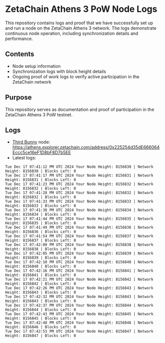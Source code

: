 # ZetaChain Athens 3 PoW Node Logs
This repository contains logs and proof that we have successfully set up and run a node on the ZetaChain Athens 3 network. The logs demonstrate continuous node operation, including synchronization details and performance.

## Contents
- Node setup information
- Synchronization logs with block height details
- Ongoing proof of work logs to verify active participation in the ZetaChain network

## Purpose
This repository serves as documentation and proof of participation in the ZetaChain Athens 3 PoW testnet.

## Logs

- [Third Bunny](https://thirdbunny.xyz/) node: https://athens.explorer.zetachain.com/address/0x225254d35dE666064Eccc5ce16eF1D8bF8D7b5EE
- Latest logs:
```
Tue Dec 17 07:41:12 PM UTC 2024 Your Node Height: 8156830 | Network Height: 8156830 | Blocks Left: 0
Tue Dec 17 07:41:17 PM UTC 2024 Your Node Height: 8156831 | Network Height: 8156831 | Blocks Left: 0
Tue Dec 17 07:41:23 PM UTC 2024 Your Node Height: 8156832 | Network Height: 8156832 | Blocks Left: 0
Tue Dec 17 07:41:28 PM UTC 2024 Your Node Height: 8156832 | Network Height: 8156832 | Blocks Left: 0
Tue Dec 17 07:41:33 PM UTC 2024 Your Node Height: 8156833 | Network Height: 8156833 | Blocks Left: 0
Tue Dec 17 07:41:38 PM UTC 2024 Your Node Height: 8156834 | Network Height: 8156834 | Blocks Left: 0
Tue Dec 17 07:41:44 PM UTC 2024 Your Node Height: 8156835 | Network Height: 8156835 | Blocks Left: 0
Tue Dec 17 07:41:49 PM UTC 2024 Your Node Height: 8156836 | Network Height: 8156836 | Blocks Left: 0
Tue Dec 17 07:41:54 PM UTC 2024 Your Node Height: 8156837 | Network Height: 8156837 | Blocks Left: 0
Tue Dec 17 07:42:00 PM UTC 2024 Your Node Height: 8156838 | Network Height: 8156838 | Blocks Left: 0
Tue Dec 17 07:42:05 PM UTC 2024 Your Node Height: 8156839 | Network Height: 8156839 | Blocks Left: 0
Tue Dec 17 07:42:10 PM UTC 2024 Your Node Height: 8156840 | Network Height: 8156840 | Blocks Left: 0
Tue Dec 17 07:42:16 PM UTC 2024 Your Node Height: 8156841 | Network Height: 8156841 | Blocks Left: 0
Tue Dec 17 07:42:21 PM UTC 2024 Your Node Height: 8156842 | Network Height: 8156842 | Blocks Left: 0
Tue Dec 17 07:42:26 PM UTC 2024 Your Node Height: 8156843 | Network Height: 8156843 | Blocks Left: 0
Tue Dec 17 07:42:32 PM UTC 2024 Your Node Height: 8156843 | Network Height: 8156843 | Blocks Left: 0
Tue Dec 17 07:42:37 PM UTC 2024 Your Node Height: 8156844 | Network Height: 8156844 | Blocks Left: 0
Tue Dec 17 07:42:43 PM UTC 2024 Your Node Height: 8156845 | Network Height: 8156845 | Blocks Left: 0
Tue Dec 17 07:42:48 PM UTC 2024 Your Node Height: 8156846 | Network Height: 8156846 | Blocks Left: 0
Tue Dec 17 07:42:53 PM UTC 2024 Your Node Height: 8156847 | Network Height: 8156847 | Blocks Left: 0
```
